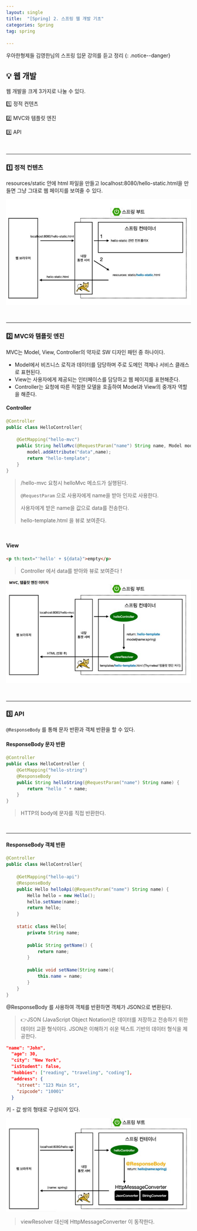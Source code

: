 ```yaml
---
layout: single
title:  "[Spring] 2. 스프링 웹 개발 기초"
categories: Spring
tag: spring

---
```


우아한형제들 김영한님의 스프링 입문 강의를 듣고 정리
{: .notice--danger}


## 💡 웹 개발

웹 개발을 크게 3가지로 나눌 수 있다.

1️⃣ 정적 컨텐츠

2️⃣ MVC와 템플릿 엔진

3️⃣ API

<br/>
<hr/>

### 1️⃣ 정적 컨텐츠

resources/static 안에 html 파일을 만들고 localhost:8080/hello-static.html을 만들면 그냥 그대로 웹 페이지를 보여줄 수 있다.

![](/assets/images/20240222/static.JPG)

<br/>
<hr/>

### 2️⃣ MVC와 템플릿 엔진

MVC는 Model, View, Controller의 약자로 SW 디자인 패턴 중 하나이다.
- Model에서 비즈니스 로직과 데이터를 담당하며 주로 도메인 객체나 서비스 클래스로 표현된다.
- View는 사용자에게 제공되는 인터페이스를 담당하고 웹 페이지를 표현해준다.
- Controller는 요청에 따른 적절한 모델을 호출하여 Model과 View의 중개자 역할을 해준다.

#### Controller
```java
@Controller
public class HelloController{

    @GetMapping("hello-mvc")
    public String helloMvc(@RequestParam("name") String name, Model model){
        model.addAttribute("data",name);
        return "hello-template";
    }
}
```

>/hello-mvc 요청시 helloMvc 메소드가 실행된다.
>
>`@RequestParam` 으로 사용자에게 name을 받아 인자로 사용한다.
>
>사용자에게 받은 name을 값으로 data를 전송한다.
>
>hello-template.html 을 뷰로 보여준다.

<br/>

#### View

```html
<p th:text="'hello' + ${data}">empty</p>
```

>Controller 에서 data를 받아와 뷰로 보여준다 !

![](/assets/images/20240222/mvc.JPG)

<br/>
<hr/>

### 3️⃣ API

`@ResponseBody` 를 통해 문자 반환과 객체 반환을 할 수 있다.

#### ResponseBody 문자 반환
```java
@Controller
public class HelloController {
    @GetMapping("hello-string")
    @ResponseBody
    public String helloString(@RequestParam("name") String name) {
        return "hello " + name;
    }
}
```
>HTTP의 body에 문자를 직접 반환한다.

<br/>
<hr/>

#### ResponseBody 객체 반환
```java
@Controller
public class HelloController{

    @GetMapping("hello-api")
    @ResponseBody
    public Hello helloApi(@RequestParam("name") String name) {
        Hello hello = new Hello();
        hello.setName(name);
        return hello;
    }

    static class Hello{
        private String name;

        public String getName() {
            return name;
        }

        public void setName(String name){
            this.name = name;
        }
    }
}
```
@ResponseBody 를 사용하여 객체를 반환하면 객체가 JSON으로 변환된다.

>👉JSON (JavaScript Object Notation)은 데이터를 저장하고 전송하기 위한 데이터 교환 형식이다. JSON은 이해하기 쉬운 텍스트 기반의 데이터 형식을 제공한다.
```json
"name": "John",
  "age": 30,
  "city": "New York",
  "isStudent": false,
  "hobbies": ["reading", "traveling", "coding"],
  "address": {
    "street": "123 Main St",
    "zipcode": "10001"
  }
```
키 - 값 쌍의 형태로 구성되어 있다.

![](/assets/images/20240222/api.JPG)

>viewResolver 대신에 HttpMessageConverter 이 동작한다.

